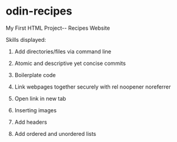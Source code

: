 # odin-recipes
My First HTML Project-- Recipes Website

Skills displayed:

1. Add directories/files via command line

2. Atomic and descriptive yet concise commits

3. Boilerplate code

4. Link webpages together securely with rel noopener noreferrer

5. Open link in new tab

6. Inserting images

7. Add headers

8. Add ordered and unordered lists
